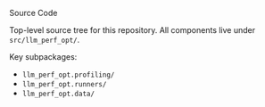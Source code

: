 Source Code

Top-level source tree for this repository. All components live under
`src/llm_perf_opt/`.

Key subpackages:
- `llm_perf_opt.profiling/`
- `llm_perf_opt.runners/`
- `llm_perf_opt.data/`
